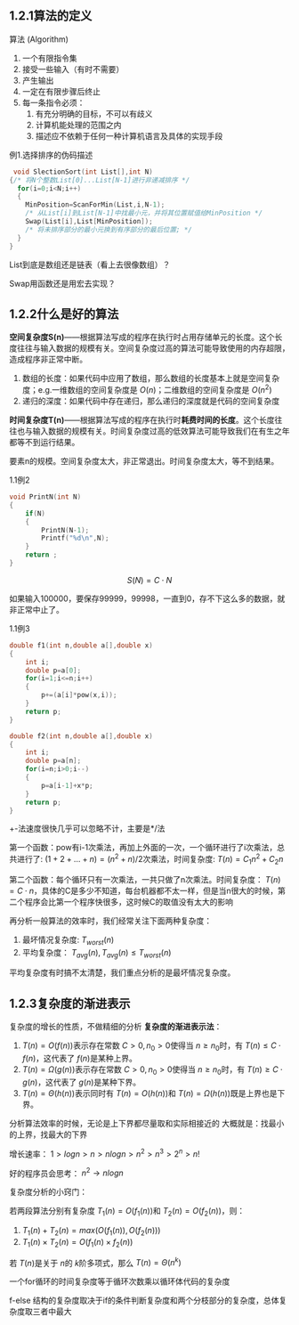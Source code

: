 ## 1.2.1算法的定义
算法 (Algorithm)
1. 一个有限指令集
2. 接受一些输入（有时不需要）
3. 产生输出
4. 一定在有限步骤后终止
5. 每一条指令必须：
	1. 有充分明确的目标，不可以有歧义
	2. 计算机能处理的范围之内
	3. 描述应不依赖于任何一种计算机语言及具体的实现手段

例1.选择排序的伪码描述
```C
 void SlectionSort(int List[],int N)
{/* 将N个整数List[0]...List[N-1]进行非递减排序 */
  for(i=0;i<N;i++)
  {
    MinPosition=ScanForMin(List,i,N-1);
    /* 从List[i]到List[N-1]中找最小元，并将其位置赋值给MinPosition */
    Swap(List[i],List[MinPosition]);
    /* 将未排序部分的最小元换到有序部分的最后位置; */
  } 
}
```
List到底是数组还是链表（看上去很像数组）？

Swap用函数还是用宏去实现？
## 1.2.2什么是好的算法
**空间复杂度S(n)**——根据算法写成的程序在执行时占用存储单元的长度。这个长度往往与输入数据的规模有关。空间复杂度过高的算法可能导致使用的内存超限，造成程序非正常中断。
1. 数组的长度：如果代码中应用了数组，那么数组的长度基本上就是空间复杂度；e.g.一维数组的空间复杂度是 $O(n)$；二维数组的空间复杂度是 $O(n^2)$
2. 递归的深度：如果代码中存在递归，那么递归的深度就是代码的空间复杂度

**时间复杂度T(n)**——根据算法写成的程序在执行时**耗费时间的长度**。这个长度往往也与输入数据的规模有关。时间复杂度过高的低效算法可能导致我们在有生之年都等不到运行结果。

要素n的规模。空间复杂度太大，非正常退出。时间复杂度太大，等不到结果。

1.1例2
```C
void PrintN(int N)
{
    if(N)
    {
        PrintN(N-1);
        Printf("%d\n",N);
    }
    return ;
}
```
$$S(N)=C\cdot N$$

如果输入100000，要保存99999，99998，一直到0，存不下这么多的数据，就非正常中止了。

1.1例3
```C
double f1(int n,double a[],double x)
{
    int i;
    double p=a[0];
    for(i=1;i<=n;i++)
    {
        p+=(a[i]*pow(x,i));
    }
    return p;
}

double f2(int n,double a[],double x)
{
    int i;
    double p=a[n];
    for(i=n;i>0;i--)
    {
        p=a[i-1]+x*p;
    }
    return p;
}
```
+-法速度很快几乎可以忽略不计，主要是*/法

第一个函数：pow有i-1次乘法，再加上外面的一次，一个循环进行了i次乘法，总共进行了: $(1+2+\dots+n)=(n^2+n)/2$次乘法，时间复杂度: $T(n)=C_1n^2+C_2n$

第二个函数：每个循环只有一次乘法，一共只做了n次乘法。时间复杂度： $T(n)=C\cdot n$，具体的C是多少不知道，每台机器都不太一样，但是当n很大的时候，第二个程序会比第一个程序快很多，这时候C的取值没有太大的影响

再分析一般算法的效率时，我们经常关注下面两种复杂度：
1. 最坏情况复杂度: $T_{worst}(n)$
2. 平均复杂度： $T_{avg}(n),T_{avg}(n)\leq T_{worst}(n)$

平均复杂度有时搞不太清楚，我们重点分析的是最坏情况复杂度。
## 1.2.3复杂度的渐进表示
复杂度的增长的性质，不做精细的分析
**复杂度的渐进表示法**：
1. $T(n)=O(f(n))$表示存在常数 $C>0,n_0>0$使得当 $n\geq n_0$时，有 $T(n)\leq C\cdot f(n)$，这代表了 $f(n)$是某种上界。
2. $T(n)=\Omega(g(n))$表示存在常数 $C>0,n_0>0$使得当 $n\geq n_0$时，有 $T(n)\geq C\cdot g(n)$，这代表了 $g(n)$是某种下界。
3. $T(n)=\Theta(h(n))$表示同时有 $T(n)=O(h(n))$和 $T(n)=\Omega(h(n))$既是上界也是下界。

分析算法效率的时候，无论是上下界都尽量取和实际相接近的
大概就是：找最小的上界，找最大的下界

增长速率： $1>logn>n>nlogn>n^2>n^3>2^n>n!$

好的程序员会思考： $n^2\rightarrow nlogn$

复杂度分析的小窍门：

若两段算法分别有复杂度 $T_1(n)=O(f_1(n))$和 $T_2(n)=O(f_2(n))$，则：
1. $T_1(n)+T_2(n)=max(O(f_1(n)),O(f_2(n)))$
2. $T_1(n)\times T_2(n)=O(f_1(n)\times f_2(n))$

若 $T(n)$是关于 $n$的 $k$阶多项式，那么 $T(n)=\Theta(n^k)$

一个for循环的时间复杂度等于循环次数乘以循环体代码的复杂度

f-else 结构的复杂度取决于if的条件判断复杂度和两个分枝部分的复杂度，总体复杂度取三者中最大
